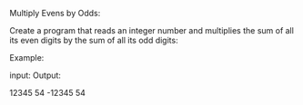 Multiply Evens by Odds:



Create a program that reads an integer number and multiplies the sum of all its even digits by the sum of all its odd digits:


Example:


input:                     Output:

12345                       54
-12345                      54